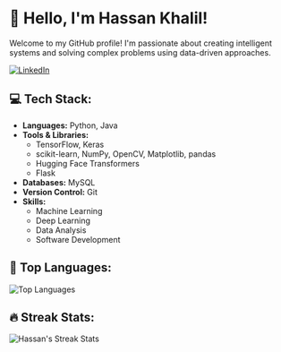 # 👋 Hello, I'm Hassan Khalil!

Welcome to my GitHub profile! I'm passionate about creating intelligent systems and solving complex problems using data-driven approaches.

[![LinkedIn](https://img.shields.io/badge/LinkedIn-Hassan%20Khalil-blue?style=flat&logo=linkedin)](https://www.linkedin.com/in/hassan-khalil-058a7a289)

## 💻 Tech Stack:

- **Languages:** Python, Java
- **Tools & Libraries:** 
  - TensorFlow, Keras
  - scikit-learn, NumPy, OpenCV, Matplotlib, pandas
  - Hugging Face Transformers
  - Flask
- **Databases:** MySQL
- **Version Control:** Git
- **Skills:** 
  - Machine Learning
  - Deep Learning
  - Data Analysis
  - Software Development

## 🚀 Top Languages:
 
![Top Languages](https://github-readme-stats.vercel.app/api/top-langs/?username=HassanKhalil321&layout=compact&theme=radical)

## 🔥 Streak Stats:

![Hassan's Streak Stats](https://github-readme-streak-stats.herokuapp.com/?user=HassanKhalil321&theme=radical)

